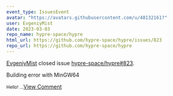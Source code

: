 ```yaml
---
event_type: IssuesEvent
avatar: "https://avatars.githubusercontent.com/u/48132161?"
user: EvgeniyMist
date: 2023-03-03
repo_name: hypre-space/hypre
html_url: https://github.com/hypre-space/hypre/issues/823
repo_url: https://github.com/hypre-space/hypre
---
```


<a href='https://github.com/EvgeniyMist' target='_blank'>EvgeniyMist</a> closed issue <a href='https://github.com/hypre-space/hypre/issues/823' target='_blank'>hypre-space/hypre#823</a>.

<p>Building error with MinGW64</p><small>Hello!...</small><a href='https://github.com/hypre-space/hypre/issues/823' target='_blank'>View Comment</a>